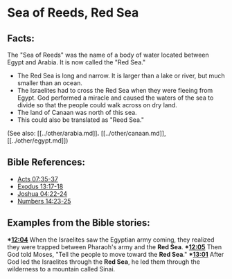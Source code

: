 # Sea of Reeds, Red Sea #

## Facts: ##

The "Sea of Reeds" was the name of a body of water located between Egypt and Arabia. It is now called the "Red Sea."
 
* The Red Sea is long and narrow. It is larger than a lake or river, but much smaller than an ocean.
* The Israelites had to cross the Red Sea when they were fleeing from Egypt. God performed a miracle and caused the waters of the sea to divide so that the people could walk across on dry land.
* The land of Canaan was north of this sea.
* This could also be translated as "Reed Sea."

(See also: [[../other/arabia.md]]**.** [[../other/canaan.md]], [[../other/egypt.md]])

## Bible References: ##

* [Acts 07:35-37](en/tn/act/help/07/35)
* [Exodus 13:17-18](en/tn/exo/help/13/17)
* [Joshua 04:22-24](en/tn/jos/help/04/22)
* [Numbers 14:23-25](en/tn/num/help/14/23)

## Examples from the Bible stories: ##

  __*[12:04](en/tn/obs/help/12/04)__  When the Israelites saw the Egyptian army coming, they realized they were trapped between Pharaoh's army and the __Red Sea__.
  __*[12:05](en/tn/obs/help/12/05)__  Then God told Moses, "Tell the people to move toward the __Red Sea__."
  __*[13:01](en/tn/obs/help/13/01)__  After God led the Israelites through the __Red Sea__, he led them through the wilderness to a mountain called Sinai.